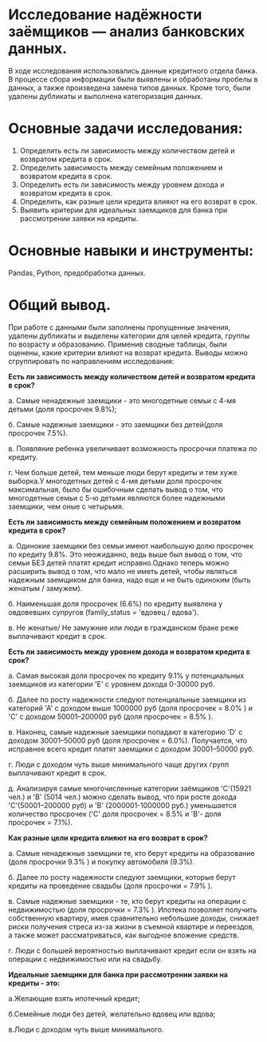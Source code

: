 
# Исследование надёжности заёмщиков — анализ банковских данных.

В ходе исследования использовались данные кредитного отдела банка.
В процессе сбора информации были выявлены и обработаны пробелы в данных, а также
произведена замена типов данных. Кроме того, были удалены дубликаты и выполнена
категоризация данных.

# Основные задачи исследования:
1. Определить есть ли зависимость между количеством детей и возвратом кредита в срок.
2. Определить зависимость между семейным положением и возвратом кредита в срок.
3. Определить есть ли зависимость между уровнем дохода и возвратом кредита в срок.
4. Определить, как разные цели кредита влияют на его возврат в срок.
5. Выявить критерии для идеальных заемщиков для банка при рассмотрении заявки на кредиты.

# Основные навыки и инструменты: 
Pandas, Python, предобработка данных.

# Общий вывод.
При работе с данными были заполнены пропущенные значения, удалены дубликаты и выделены категории для целей кредита, группы по возрасту и образованию. Применив сводные таблицы, были оценены, какие критерии влияют на возврат кредита.
Выводы можно сгруппировать по направлениям исследования:

**Есть ли зависимость между количеством детей и возвратом кредита в срок?**

а. Cамые ненадежные заемщики - это многодетные семьи с 4-мя детьми (доля просрочек 9.8%);

б. Cамые надежные заемщики - это заемщики без детей(доля просрочек 7.5%).

в. Появляние ребенка увеличивает возможность просрочки платежа по кредиту.

г. Чем больше детей, тем меньше люди берут кредиты и тем хуже выборка.У многодетных детей с 4-мя детьми доля просрочек максимальная, было бы ошибочным сделать вывод о том, что многодетные семьи с 5-ю детьми являются более надежными заемщики, чем оные с четырьмя.

**Есть ли зависимость между семейным положением и возвратом кредита в срок?**

а. Одинокие заемщики без семьи имеют наибольшую долю просрочек по кредиту 9.8%. Это неожиданно, ведь выше был вывод о том, что семьи БЕЗ детей платят кредит исправно.Однако теперь можно расширить вывод о том, что мало не иметь детей, чтобы являться надежным заемщиком для банка, надо еще и не быть одиноким (быть женатым / замужем).

б. Наименьшая доля просрочек (6.6%) по кредиту выявлена у овдовевших супругов (family_status = 'вдовец / вдова').

в. Не женатые/ Не замужние или люди в гражданском браке реже выплачивают кредит в срок.

**Есть ли зависимость между уровнем дохода и возвратом кредита в срок?**

а. Самая высокая доля просрочек по кредиту 9.1% у потенциальных заемщиков из категории 'Е' с уровнем дохода 0-30000 руб.

б. Далее по росту надежности следуют потенциальные заемщики из категорий 'А' с доходом выше 1000000 руб (доля просрочек = 8.0% ) и 'С' с доходом 50001–200000 руб (доля просрочек = 8.5% ).

в. Наконец, самые надежные заемщики попадают в категорию 'D' с доходом 30001–50000 руб (доля просрочек = 6.0%). Получается, что исправнее всего кредит платят заемщики с доходом 30001–50000 руб.

г. Люди с доходом чуть выше минимального чаще других групп выплачивают кредит в срок.

д. Анализируя самые многочисленные категории заёмщиков 'С'(15921 чел.) и 'В' (5014 чел.) можно сделать вывод, что при росте дохода 'С'(50001–200000 руб) и 'В' (2000001-1000000 руб.) уменьшается количество просрочек ('С' доля просрочек = 8.5% и 'В'- доля просрочек = 7.1%).

**Как разные цели кредита влияют на его возврат в срок?**

а. Самые ненадежные заемщики те, кто берут кредиты на образование (доля просрочки 9.3% ) и покупку автомобиля (9.3%).

б. Далее по росту надежности следуют заемщики, которые берут кредиты на проведение свадьбы (доля просрочки = 7.9% ).

в. Самые надежные заемщики - те, кто берут кредиты на операции с недвижимостью (доля просрочки = 7.3% ). Ипотека позволяет получить собственную квартиру, имея сравнительно небольшие доходы, снижает риски получения стреса из-за жизни в съемной квартире и переездов, а также может рассматриваться, как выгодное вложение средств.

г. Люди с большей вероятностью выплачивают кредит если он взять на операции с недвижимостью или на свадьбу.

**Идеальные заемщики для банка при рассмотрении заявки на кредиты - это:**

а.Желающие взять ипотечный кредит;

б.Семейные люди без детей, желательно вдовец или вдова;

в.Люди с доходом чуть выше минимального.
